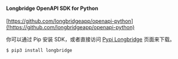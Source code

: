 #### Longbridge OpenAPI SDK for Python

[https://github.com/longbridgeapp/openapi-python](!https://github.com/longbridgeapp/openapi-python)

你可以通过 Pip 安装 SDK，或者直接访问 [Pypi Longbridge](https://pypi.org/project/longbridge/) 页面来下载。

```bash
$ pip3 install longbridge
```